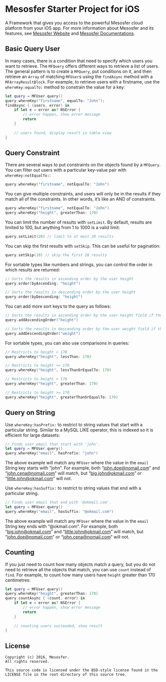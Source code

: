 # Mesosfer Starter Project for iOS #


A Framework that gives you access to the powerful Mesosfer cloud platform from your iOS app. 
For more information about Mesosfer and its features, see [Mesosfer Website][mesosfer.com] and [Mesosfer Documentations][docs].

## Basic Query User
In many cases, there is a condition that need to specify which users you want to retrieve. The `MFQuery` offers different ways to retrieve a list of users. 
The general pattern is to create a `MFQuery`, put conditions on it, and then retrieve an `Array` of matching `MFUser`s using the `findAsync` method with a `MFArrayResultBlock`. For example, to retrieve users with a firstname, use the `whereKey:equalTo:` method to constrain the value for a key:

```swift
let query = MFUser.query()
query.whereKey("firstname", equalTo: "John");
findAsync { (users, error) in
    if let e = error as? NSError {
        // error happen, show error message
        return
    }
    
    // users found, display result in table view
}
```

## Query Constraint
There are several ways to put constraints on the objects found by a `MFQuery`. You can filter out users with a particular key-value pair with `whereKey:notEqualTo:`:

```swift
query.whereKey("firstname", notEqualTo: "John")
```

You can give multiple constraints, and users will only be in the results if they match all of the constraints. In other words, it’s like an AND of constraints.

```swift
query.whereKey("firstname", notEqualTo: "John")
query.whereKey("height", greaterThan: 170)
```

You can limit the number of results with `setLimit`. By default, results are limited to 100, but anything from 1 to 1000 is a valid limit:

```swift
query.setLimit(20) // limit to at most 20 results
```

You can skip the first results with `setSkip`. This can be useful for pagination:

```swift
query.setSkip(10) // skip the first 10 results
```

For sortable types like numbers and strings, you can control the order in which results are returned:

```swift
// Sorts the results in ascending order by the user height
query.order(byAscending: "height")

// Sorts the results in descending order by the user height
query.order(byDescending: "height")
```

You can add more sort keys to the query as follows:

```swift
// Sorts the results in ascending order by the user height field if the previous sort keys are equal.
query.addAscendingOrder("height")

// Sorts the results in descending order by the user weight field if the previous sort keys are equal.
query.addDescendingOrder("weight")
```

For sortable types, you can also use comparisons in queries:

```swift
// Restricts to height < 170
query.whereKey("height", lessThan: 170)

// Restricts to height <= 170
query.whereKey("height", lessThanOrEqualTo: 170)

// Restricts to height > 170
query.whereKey("height", greaterThan: 170)

// Restricts to height >= 170
query.whereKey("height", greaterThanOrEqualTo: 170)
```

## Query on String
Use `whereKey:hasPrefix:` to restrict to string values that start with a particular string. Similar to a MySQL LIKE operator, this is indexed so it is efficient for large datasets:

```swift
// Finds user email that start with 'john'.
let query = MFUser.query()
query.whereKey("email", hasPrefix: "john")
```

The above example will match any `MFUser` where the value in the `email` String key starts with “john”. For example, both “john.doe@nomail.com” and “john.cena@nomail.com” will match, but “big.john@okmail.com” or “little.john@okmail.com” will not.

Use `whereKey:hasSuffix:` to restrict to string values that end with a particular string. 

```swift
// Finds user email that end with '@okmail.com'.
let query = MFUser.query()
query.whereKey("email", hasSuffix: "@okmail.com")
```

The above example will match any `MFUser` where the value in the `email` String key ends with “@okmail.com”. For example, both “big.john@okmail.com” and “little.john@okmail.com” will match, but “john.doe@nomail.com” or “john.cena@nomail.com” will not.

## Counting
If you just need to count how many objects match a query, but you do not need to retrieve all the objects that match, you can use `count` instead of `find`. For example, to count how many users have `height` greater than 170 centimetres:

```swift
let query = MFUser.query()
query.whereKey("height", greaterThan: 170)
query.countAsync { (count, error) in
    if let e = error as? NSError {
        // error happen, show error message
        return
    }
    
    // counting users succeeded, show result
}
```

## License
    Copyright (c) 2016, Mesosfer.
    All rights reserved.

    This source code is licensed under the BSD-style license found in the
    LICENSE file in the root directory of this source tree.

[mesosfer.com]:https://mesosfer.com
[docs]:https://docs.mesosfer.com/
[cloud]:https://cloud.mesosfer.com/
[framework]:https://github.com/mesosfer/Mesosfer-iOS/releases/latest
